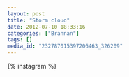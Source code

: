 ```yaml
---
layout: post
title: "Storm cloud"
date: 2012-07-10 18:33:16
categories: ["Brannan"]
tags: []
media_id: "232787015397206463_326209"
---
```


{% instagram %}
